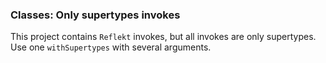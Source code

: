 ### Classes: Only supertypes invokes

This project contains `Reflekt` invokes, but all invokes are only supertypes. 
Use one `withSupertypes` with several arguments.
